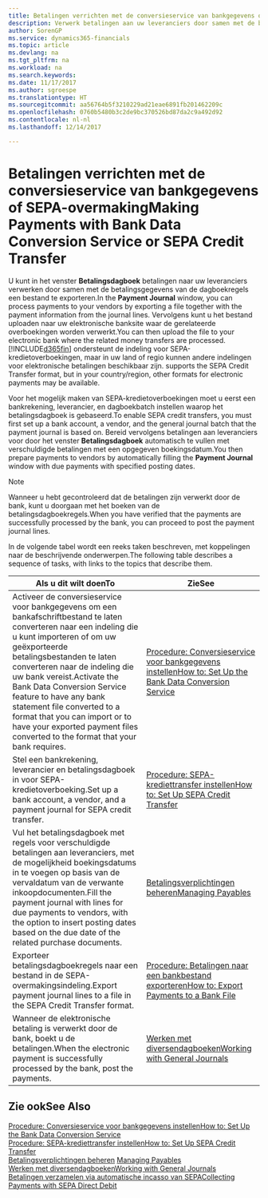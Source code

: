 ```yaml
---
title: Betalingen verrichten met de conversieservice van bankgegevens of SEPA-overmaking | Microsoft Docs
description: Verwerk betalingen aan uw leveranciers door samen met de betalingsgegevens van de dagboekregels een bestand te exporteren.
author: SorenGP
ms.service: dynamics365-financials
ms.topic: article
ms.devlang: na
ms.tgt_pltfrm: na
ms.workload: na
ms.search.keywords: 
ms.date: 11/17/2017
ms.author: sgroespe
ms.translationtype: HT
ms.sourcegitcommit: aa56764b5f3210229ad21eae6891fb201462209c
ms.openlocfilehash: 0760b5480b3c2de9bc370526bd87da2c9a492d92
ms.contentlocale: nl-nl
ms.lasthandoff: 12/14/2017

---
```

# <a name="making-payments-with-bank-data-conversion-service-or-sepa-credit-transfer"></a><span data-ttu-id="d61f5-103">Betalingen verrichten met de conversieservice van bankgegevens of SEPA-overmaking</span><span class="sxs-lookup"><span data-stu-id="d61f5-103">Making Payments with Bank Data Conversion Service or SEPA Credit Transfer</span></span>
<span data-ttu-id="d61f5-104">U kunt in het venster **Betalingsdagboek** betalingen naar uw leveranciers verwerken door samen met de betalingsgegevens van de dagboekregels een bestand te exporteren.</span><span class="sxs-lookup"><span data-stu-id="d61f5-104">In the **Payment Journal** window, you can process payments to your vendors by exporting a file together with the payment information from the journal lines.</span></span> <span data-ttu-id="d61f5-105">Vervolgens kunt u het bestand uploaden naar uw elektronische banksite waar de gerelateerde overboekingen worden verwerkt.</span><span class="sxs-lookup"><span data-stu-id="d61f5-105">You can then upload the file to your electronic bank where the related money transfers are processed.</span></span> [!INCLUDE[d365fin](includes/d365fin_md.md)]<span data-ttu-id="d61f5-106"> ondersteunt de indeling voor SEPA-kredietoverboekingen, maar in uw land of regio kunnen andere indelingen voor elektronische betalingen beschikbaar zijn.</span><span class="sxs-lookup"><span data-stu-id="d61f5-106"> supports the SEPA Credit Transfer format, but in your country/region, other formats for electronic payments may be available.</span></span>   

 <span data-ttu-id="d61f5-107">Voor het mogelijk maken van SEPA-kredietoverboekingen moet u eerst een bankrekening, leverancier, en dagboekbatch instellen waarop het betalingsdagboek is gebaseerd.</span><span class="sxs-lookup"><span data-stu-id="d61f5-107">To enable SEPA credit transfers, you must first set up a bank account, a vendor, and the general journal batch that the payment journal is based on.</span></span> <span data-ttu-id="d61f5-108">Bereid vervolgens betalingen aan leveranciers voor door het venster **Betalingsdagboek** automatisch te vullen met verschuldigde betalingen met een opgegeven boekingsdatum.</span><span class="sxs-lookup"><span data-stu-id="d61f5-108">You then prepare payments to vendors by automatically filling the **Payment Journal** window with due payments with specified posting dates.</span></span>  

> [!NOTE]  
>  <span data-ttu-id="d61f5-109">Wanneer u hebt gecontroleerd dat de betalingen zijn verwerkt door de bank, kunt u doorgaan met het boeken van de betalingsdagboekregels.</span><span class="sxs-lookup"><span data-stu-id="d61f5-109">When you have verified that the payments are successfully processed by the bank, you can proceed to post the payment journal lines.</span></span>  

 <span data-ttu-id="d61f5-110">In de volgende tabel wordt een reeks taken beschreven, met koppelingen naar de beschrijvende onderwerpen.</span><span class="sxs-lookup"><span data-stu-id="d61f5-110">The following table describes a sequence of tasks, with links to the topics that describe them.</span></span>   

|<span data-ttu-id="d61f5-111">**Als u dit wilt doen**</span><span class="sxs-lookup"><span data-stu-id="d61f5-111">**To**</span></span>|<span data-ttu-id="d61f5-112">**Zie**</span><span class="sxs-lookup"><span data-stu-id="d61f5-112">**See**</span></span>|  
|------------|-------------|  
|<span data-ttu-id="d61f5-113">Activeer de conversieservice voor bankgegevens om een bankafschriftbestand te laten converteren naar een indeling die u kunt importeren of om uw geëxporteerde betalingsbestanden te laten converteren naar de indeling die uw bank vereist.</span><span class="sxs-lookup"><span data-stu-id="d61f5-113">Activate the Bank Data Conversion Service feature to have any bank statement file converted to a format that you can import or to have your exported payment files converted to the format that your bank requires.</span></span>|[<span data-ttu-id="d61f5-114">Procedure: Conversieservice voor bankgegevens instellen</span><span class="sxs-lookup"><span data-stu-id="d61f5-114">How to: Set Up the Bank Data Conversion Service</span></span>](bank-how-setup-bank-statement-service.md)|  
|<span data-ttu-id="d61f5-115">Stel een bankrekening, leverancier en betalingsdagboek in voor SEPA-kredietoverboeking.</span><span class="sxs-lookup"><span data-stu-id="d61f5-115">Set up a bank account, a vendor, and a payment journal for SEPA credit transfer.</span></span>|[<span data-ttu-id="d61f5-116">Procedure: SEPA-krediettransfer instellen</span><span class="sxs-lookup"><span data-stu-id="d61f5-116">How to: Set Up SEPA Credit Transfer</span></span>](finance-how-to-set-up-sepa-credit-transfer.md)|  
|<span data-ttu-id="d61f5-117">Vul het betalingsdagboek met regels voor verschuldigde betalingen aan leveranciers, met de mogelijkheid boekingsdatums in te voegen op basis van de vervaldatum van de verwante inkoopdocumenten.</span><span class="sxs-lookup"><span data-stu-id="d61f5-117">Fill the payment journal with lines for due payments to vendors, with the option to insert posting dates based on the due date of the related purchase documents.</span></span>|[<span data-ttu-id="d61f5-118">Betalingsverplichtingen beheren</span><span class="sxs-lookup"><span data-stu-id="d61f5-118">Managing Payables</span></span>](payables-manage-payables.md)|  
|<span data-ttu-id="d61f5-119">Exporteer betalingsdagboekregels naar een bestand in de SEPA-overmakingsindeling.</span><span class="sxs-lookup"><span data-stu-id="d61f5-119">Export payment journal lines to a file in the SEPA Credit Transfer format.</span></span>|[<span data-ttu-id="d61f5-120">Procedure: Betalingen naar een bankbestand exporteren</span><span class="sxs-lookup"><span data-stu-id="d61f5-120">How to: Export Payments to a Bank File</span></span>](payables-how-export-payments-bank-file.md)|  
|<span data-ttu-id="d61f5-121">Wanneer de elektronische betaling is verwerkt door de bank, boekt u de betalingen.</span><span class="sxs-lookup"><span data-stu-id="d61f5-121">When the electronic payment is successfully processed by the bank, post the payments.</span></span>|[<span data-ttu-id="d61f5-122">Werken met diversendagboeken</span><span class="sxs-lookup"><span data-stu-id="d61f5-122">Working with General Journals</span></span>](ui-work-general-journals.md)|  

## <a name="see-also"></a><span data-ttu-id="d61f5-123">Zie ook</span><span class="sxs-lookup"><span data-stu-id="d61f5-123">See Also</span></span>  
[<span data-ttu-id="d61f5-124">Procedure: Conversieservice voor bankgegevens instellen</span><span class="sxs-lookup"><span data-stu-id="d61f5-124">How to: Set Up the Bank Data Conversion Service</span></span>](bank-how-setup-bank-statement-service.md)  
[<span data-ttu-id="d61f5-125">Procedure: SEPA-krediettransfer instellen</span><span class="sxs-lookup"><span data-stu-id="d61f5-125">How to: Set Up SEPA Credit Transfer</span></span>](finance-how-to-set-up-sepa-credit-transfer.md)  
<span data-ttu-id="d61f5-126">[Betalingsverplichtingen beheren](payables-manage-payables.md) </span><span class="sxs-lookup"><span data-stu-id="d61f5-126">[Managing Payables](payables-manage-payables.md) </span></span>  
[<span data-ttu-id="d61f5-127">Werken met diversendagboeken</span><span class="sxs-lookup"><span data-stu-id="d61f5-127">Working with General Journals</span></span>](ui-work-general-journals.md)  
[<span data-ttu-id="d61f5-128">Betalingen verzamelen via automatische incasso van SEPA</span><span class="sxs-lookup"><span data-stu-id="d61f5-128">Collecting Payments with SEPA Direct Debit</span></span>](finance-collect-payments-with-sepa-direct-debit.md)   

